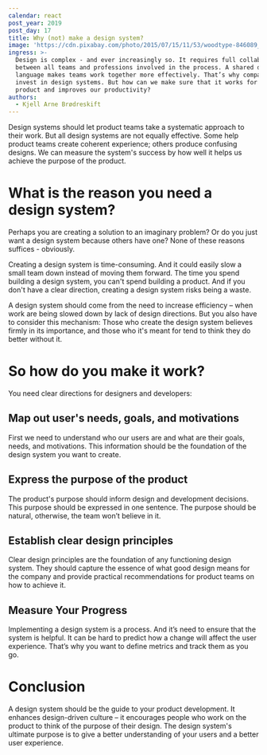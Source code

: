 ```yaml
---
calendar: react
post_year: 2019
post_day: 17
title: Why (not) make a design system?
image: 'https://cdn.pixabay.com/photo/2015/07/15/11/53/woodtype-846089_1280.jpg'
ingress: >-
  Design is complex - and ever increasingly so. It requires full collaboration
  between all teams and professions involved in the process. A shared design
  language makes teams work together more effectively. That’s why companies
  invest in design systems. But how can we make sure that it works for our
  product and improves our productivity?
authors:
  - Kjell Arne Brødreskift
---
```

Design systems should let product teams take a systematic approach to their work. But all design systems are not equally effective. Some help product teams create coherent experience; others produce confusing designs. We can measure the system's success by how well it helps us achieve the purpose of the product.

# What is the reason you need a design system?

Perhaps you are creating a solution to an imaginary problem? Or do you just want a design system because others have one? None of these reasons suffices - obviously.

Creating a design system is time-consuming. And it could easily slow a small team down instead of moving them forward. The time you spend building a design system, you can't spend building a product. And if you don't have a clear direction, creating a design system risks being a waste.

A design system should come from the need to increase efficiency – when work are being slowed down by lack of design directions. But you also have to consider this mechanism: Those who create the design system believes firmly in its importance, and those who it's meant for tend to think they do better without it.

# So how do you make it work?

You need clear directions for designers and developers:

## Map out user's needs, goals, and motivations

First we need to understand who our users are and what are their goals, needs, and motivations. This information should be the foundation of the design system you want to create.

## Express the purpose of the product

The product's purpose should inform design and development decisions. This purpose should be expressed in one sentence. The purpose should be natural, otherwise, the team won’t believe in it.

## Establish clear design principles

Clear design principles are the foundation of any functioning design system. They should capture the essence of what good design means for the company and provide practical recommendations for product teams on how to achieve it.

## Measure Your Progress

Implementing a design system is a process. And it’s need to ensure that the system is helpful. It can be hard to predict how a change will affect the user experience. That’s why you want to define metrics and track them as you go.

# Conclusion

A design system should be the guide to your product development. It enhances design-driven culture – it encourages people who work on the product to think of the purpose of their design. The design system's ultimate purpose is to give a better understanding of your users and a better user experience.
